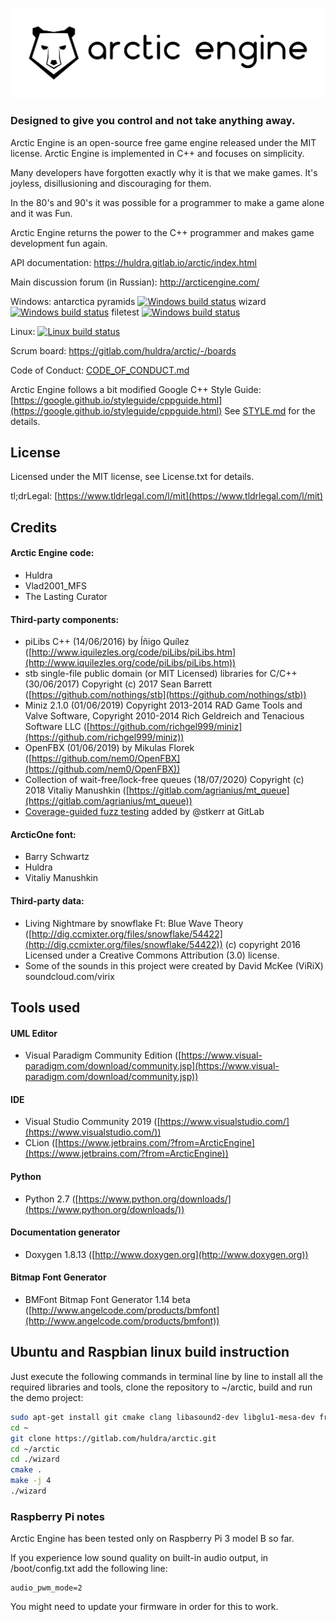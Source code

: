 ![Arctic Engine](doc/logo_black_on_transparent.png)
### Designed to give you control and not take anything away.

Arctic Engine is an open-source free game engine released under the MIT license. Arctic Engine is implemented in C++ and focuses on simplicity.

Many developers have forgotten exactly why it is that we make games. It's joyless, disillusioning and discouraging for them.

In the 80's and 90's it was possible for a programmer to make a game alone and it was Fun.

Arctic Engine returns the power to the C++ programmer and makes game development fun again.

API documentation: https://huldra.gitlab.io/arctic/index.html

Main discussion forum (in Russian): http://arcticengine.com/

Windows:
antarctica pyramids [![Windows build status](https://ci.appveyor.com/api/projects/status/69n7xslx9f3tcoy3?svg=true)](https://ci.appveyor.com/project/FrostyMorning/arctic)
wizard [![Windows build status](https://ci.appveyor.com/api/projects/status/sa5a1rng94yb4w4o?svg=true)](https://ci.appveyor.com/project/FrostyMorning/arctic)
filetest [![Windows build status](https://ci.appveyor.com/api/projects/status/7tb6wk4xdwhp4dlq?svg=true)](https://ci.appveyor.com/project/FrostyMorning/arctic)

Linux: [![Linux build status](https://gitlab.com/huldra/arctic/badges/master/pipeline.svg)](https://gitlab.com/huldra/arctic/pipelines)


Scrum board: https://gitlab.com/huldra/arctic/-/boards

Code of Conduct: [CODE_OF_CONDUCT.md](CODE_OF_CONDUCT.md)

Arctic Engine follows a bit modified Google C++ Style Guide: [https://google.github.io/styleguide/cppguide.html](https://google.github.io/styleguide/cppguide.html)
See [STYLE.md](STYLE.md) for the details.

## License
Licensed under the MIT license, see License.txt for details.

tl;drLegal: [https://www.tldrlegal.com/l/mit](https://www.tldrlegal.com/l/mit)

## Credits

#### Arctic Engine code:

* Huldra
* Vlad2001_MFS
* The Lasting Curator

#### Third-party components:

* piLibs C++ (14/06/2016) by Íñigo Quílez ([http://www.iquilezles.org/code/piLibs/piLibs.htm](http://www.iquilezles.org/code/piLibs/piLibs.htm))
* stb single-file public domain (or MIT Licensed) libraries for C/C++ (30/06/2017) Copyright (c) 2017 Sean Barrett ([https://github.com/nothings/stb](https://github.com/nothings/stb))
* Miniz 2.1.0 (01/06/2019) Copyright 2013-2014 RAD Game Tools and Valve Software, Copyright 2010-2014 Rich Geldreich and Tenacious Software LLC ([https://github.com/richgel999/miniz](https://github.com/richgel999/miniz))
* OpenFBX (01/06/2019) by Mikulas Florek ([https://github.com/nem0/OpenFBX](https://github.com/nem0/OpenFBX))
* Collection of wait-free/lock-free queues (18/07/2020) Copyright (c) 2018 Vitaliy Manushkin ([https://gitlab.com/agrianius/mt_queue](https://gitlab.com/agrianius/mt_queue))
* [Coverage-guided fuzz testing](https://docs.gitlab.com/ee/user/application_security/coverage_fuzzing/#coverage-guided-fuzz-testing-ultimate) added by @stkerr at GitLab

#### ArcticOne font:

* Barry Schwartz
* Huldra
* Vitaliy Manushkin

#### Third-party data:

* Living Nightmare by snowflake Ft: Blue Wave Theory ([http://dig.ccmixter.org/files/snowflake/54422](http://dig.ccmixter.org/files/snowflake/54422)) (c) copyright 2016 Licensed under a Creative Commons Attribution (3.0) license.
* Some of the sounds in this project were created by David McKee (ViRiX) soundcloud.com/virix

## Tools used

#### UML Editor

* Visual Paradigm Community Edition ([https://www.visual-paradigm.com/download/community.jsp](https://www.visual-paradigm.com/download/community.jsp))

#### IDE

* Visual Studio Community 2019
([https://www.visualstudio.com/](https://www.visualstudio.com/))
* CLion ([https://www.jetbrains.com/?from=ArcticEngine](https://www.jetbrains.com/?from=ArcticEngine))

#### Python

* Python 2.7 ([https://www.python.org/downloads/](https://www.python.org/downloads/))

#### Documentation generator

* Doxygen 1.8.13 ([http://www.doxygen.org](http://www.doxygen.org))

#### Bitmap Font Generator

* BMFont Bitmap Font Generator 1.14 beta ([http://www.angelcode.com/products/bmfont](http://www.angelcode.com/products/bmfont))

## Ubuntu and Raspbian linux build instruction

Just execute the following commands in terminal line by line to install all the required libraries and tools, clone the repository to ~/arctic, build and run the demo project: 

```bash
sudo apt-get install git cmake clang libasound2-dev libglu1-mesa-dev freeglut3-dev libgles2-mesa-dev
cd ~
git clone https://gitlab.com/huldra/arctic.git
cd ~/arctic
cd ./wizard
cmake .
make -j 4
./wizard
```

### Raspberry Pi notes

Arctic Engine has been tested only on Raspberry Pi 3 model B so far.

If you experience low sound quality on built-in audio output, in /boot/config.txt add the following line:
```
audio_pwm_mode=2
```
You might need to update your firmware in order for this to work.
